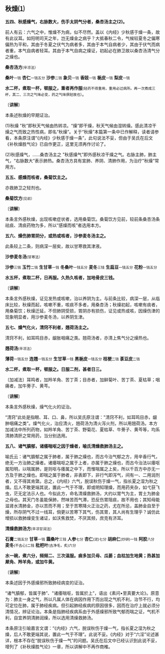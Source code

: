 ## 秋燥⑴

**五四、秋感燥气，右脉数大，伤手太阴气分者，桑杏汤主之(2)。**

前人有云：六气之中，惟燥不为病，似不尽然。盖以《内经》少秋感于燥一条，故有此议耳。如阳明司天之年，岂无燥金之病乎？大抵春秋二令，气候较夏冬之偏寒偏热为平和，其由于冬夏之伏气为病者多，其由于本气自病者少，其由于伏气而病者重，本气自病者轻耳。其由于本气自病之燥证，初起必在肺卫故以桑杏汤清气分之燥也。

**桑杏汤方**<small>(辛凉法）</small>

**桑叶**<small>一钱</small>  **杏仁**<small>一钱五分</small>  **沙参**<small>二钱</small>   **象贝**<small>一钱</small>  **香豉**<small>一钱</small>  **梔皮**<small>一钱</small>   **梨皮**<small>一钱</small>

**水二杯，煮取一杯，顿服之，重者再作服**<small>(轻药不得重用，重用必过病所。再一次煮成三杯，其二、三次之气味必变，药之气味俱轻故也）</small>。

〔**讲解**〕

本条述秋燥的早期证治。

(1)秋燥  "秋”即秋天气候由热转凉。“燥”即干燥，秋天气候由湿转燥。感此清凉干燥之气而致之热性病，即名“秋燥”。关于“秋燥”本篇第一条中已作解释，读者请参看，本条原注谓“《内经》少秋感于燥一条”，此句说法不妥，但由于吴氏在后文《补秋燥胜气论》已自作更正，这里无须再作讨论了。

(2)秋感燥气，……桑杏汤主之 "秋感燥气”即外感秋凉干燥之气。右脉主肺，肺主气，“右脉数大”表示肺热。桑杏汤方具有宣肺、养阴、清肺作用，为治疗"秋燥”常用方。

**五五、感燥而咳者，桑菊饮主之。**

亦救肺卫之轻剂也。

**桑菊饮方**<small>(见前）</small>

〔**讲解**〕

本条言外感秋燥，出现咳嗽症状者，选用桑菊饮。桑菊饮方见前，较前条桑杏汤条祛痰、清痰药物为多，所以“感燥而咳”者选用本方。

**五六、燥伤肺胃阴分，或热或咳者，沙参麦冬汤主之。**

此条较上二条，则病深一层矣，故以甘寒救其津液。

**沙参麦冬汤**<small>(甘寒法）</small>

**沙参**<small>三钱</small>  **玉竹**<small>二钱</small>  **生甘草**<small>一钱</small>  **冬桑叶**<small>一钱五分</small>  **麦冬**<small>三钱</small>  **生扁豆**<small>一钱五分</small>  **花粉**<small>一钱五分</small>

**水五杯，煮取二杯，日再服。久热久咳者，加地骨皮三钱。**

〔**讲解**〕

本条言外感秋燥，证见发热或咳嗽，治以养阴为主。与前条比较，病深一层，从临床比较，秋燥而起，咳嗽不重，咳痰不多者，用桑杏汤；秋燥初起，咳嗽有痰者，用桑菊饮；秋燥迁延，不但肺阴受损，胃阴亦有损伤，证见或热或咳，因燥伤津的现象明显者，用沙参麦冬汤，以养阴生津。

**五七、燥气化火，清窍不利者，翘荷汤主之。**

清窍不利，如耳鸣目赤，龈胀咽痛之类。翘荷汤者，亦清上焦气分之燥热也。

**翘荷汤**<small>(辛凉法）</small>

**薄荷**<small>一钱五分</small>  **连翘**<small>一钱五分</small>  **生甘草**<small>一钱</small>  **黑梔皮**<small>一钱五分</small>  **桔梗**<small>二钱 </small> **菉豆皮**<small>二钱</small>

**水二杯，煮取一杯，顿服之。日服二剂，甚者日三。**

〔加减法〕耳鸣者，加羚羊角、苦丁茶；目赤者，加鲜菊叶、苦丁茶、夏枯草；咽痛者，加牛蒡子、黄芩。

〔**讲解**〕

本条言外感秋燥，燥气化火的证治。

“清窍”此处是指眼、耳、口、鼻，所以吴氏原注谓："清窍不利，如耳鸣目赤，龈肿咽痛之类”。燥气化火，治应清火，翘荷汤为清火泻火剂，所以用翘荷汤。本方加减法中所列药物，如羚羊角、苦丁茶、野菊花、夏枯草、牛蒡子、黄芩等，均系清肺清肝之常用药，当分别选用。

**五八、诸气膹郁，诸痿喘呕之因于燥者，喻氏清燥救肺汤主之。**

喻氏云：诸气膹郁之属于肺者，属于肺之燥也，而古今治气郁之方，用辛香行气，绝无一方治肺之燥者。诸痿喘呕之属于上者，亦属于肺之燥也，而古今治法以痿呕属阳明，以喘属肺，是则呕与痿属之中下，而惟喘属之上矣，所以千百方中亦无一方及于肺之燥也。即喘之属于肺者，非表即下，非行气即泻气，间有一、二用润剂者，又不得其肯綮。总之，《内经》六气，脱误秋伤于燥一气，指长夏之湿为秋之燥。后人不敢更端其说，置此一气于不理，即或明知理燥，而用药夹杂，如弋获飞虫，茫无定法示人也。今拟此方，命名清燥救肺汤，大约以胃气为主，胃土为肺金之母也。其天门冬虽能保肺，然味苦而气滞，恐反伤胃阻痰，故不用也；其知母能滋肾水清肺金，亦以苦而不用；至于苦寒降火正治之药，尤在所忌，盖肺金自至于燥，所存阴气不过一线耳，倘更以苦寒下其气，伤其胃，其人尚有生理乎？诚仿此增损以救肺燥变生诸证，如沃焦救焚，不厌其频，庶克有济耳。

**清燥救肺汤方**<small>(辛凉甘润法）</small>

**石膏**<small>二钱五分</small>  **甘草**<small>一钱</small>  **霜桑叶**<small>三钱</small>  **人参**<small>七分</small>  **杏仁**<small>(泥)七分</small>   **胡麻仁**<small>(炒研)一钱</small>  **阿胶**<small>八分</small>  **麦冬**<small>(不去心)二钱</small>  **枇杷叶**<small>(去净毛，炙)六分</small>

**水一碗，煮六分，频频二、三次温服。痰多加贝母、瓜蒌；血枯加生地黄；热甚加犀角、羚羊角，或加牛黄。**

〔**讲解**〕

本条述因于外感燥邪所致肺经病变的证治。

“诸气膹郁，皆属于肺”、"诸痿喘呕，皆属於上”，语出《素问•至真要大论》。原意为：肺主一身之气，所以凡属人体在病因作用下而出现之气机不利，治节不行，均可定位在肺，属于肺经疾病。但引起肺经疾病的原因很多，因而在治疗上就必须分清情况，辨证论治。本条是指肺经疾病系由于外感燥邪所致气郁而喘之证，气机不利，自宜养阴清肺润燥，所以选用清燥救肺汤。

本条原注引喻嘉言文谓：“《内经》六气，脱误秋伤于燥一气，指长夏之湿为秋之燥，后人不敢更端其说，置此一气于不理”。此说不妥。《内经》对于“六淫”论述甚详，根本不存在“脱误秋伤于燥一气”的问题。吴氏在后文中已经认识到此说不妥，增列了《补秋燥胜气论》一章，所以讲解中不再作商榷。